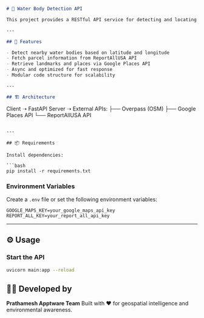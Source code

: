 ```markdown
# 🌊 Water Body Detection API

This project provides a RESTful API service for detecting and locating water bodies near a given coordinate. It integrates with Overpass API (OSM), Google Places API, and the ReportAllUSA Parcel API to provide accurate parcel and landmark data around water bodies.

---

## 🚀 Features

- Detect nearby water bodies based on latitude and longitude
- Fetch parcel information from ReportAllUSA API
- Retrieve landmarks and places via Google Places API
- Async and optimized for fast response
- Modular code structure for scalability

---

## 🏗️ Architecture

```

Client ➝ FastAPI Server ➝ External APIs:
├── Overpass (OSM)
├── Google Places API
└── ReportAllUSA API

````

---

## 📦 Requirements

Install dependencies:

```bash
pip install -r requirements.txt
````

### Environment Variables

Create a `.env` file or set the following environment variables:

```env
GOOGLE_MAPS_KEY=your_google_maps_api_key
REPORT_ALL_KEY=your_report_all_api_key
```

---

## ⚙️ Usage

### Start the API

```bash
uvicorn main:app --reload
```

## 🧑‍💻 Developed by

**Prathamesh Apptware Team**
Built with ❤️ for geospatial intelligence and environmental awareness.

```


